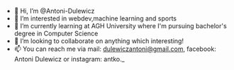 - 👋 Hi, I’m @Antoni-Dulewicz
- 👀 I’m interested in webdev,machine learning and sports
- 🌱 I’m currently learning at AGH University where I'm pursuing bachelor's degree in Computer Science
- 💞️ I’m looking to collaborate on anything which interesting!
- 📫 You can reach me via mail: dulewiczantoni@gmail.com, facebook: Antoni Dulewicz or instagram: antko._ 

<!---
Antoni-Dulewicz/Antoni-Dulewicz is a ✨ special ✨ repository because its `README.md` (this file) appears on your GitHub profile.
You can click the Preview link to take a look at your changes.
--->
